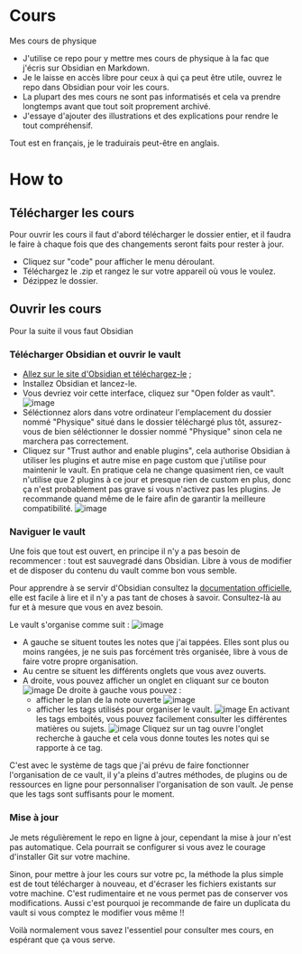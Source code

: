 # Cours
Mes cours de physique

- J'utilise ce repo pour y mettre mes cours de physique à la fac que j'écris sur Obsidian en Markdown.
- Je le laisse en accès libre pour ceux à qui ça peut être utile, ouvrez le repo dans Obsidian pour voir les cours.
- La plupart des mes cours ne sont pas informatisés et cela va prendre longtemps avant que tout soit proprement archivé.
- J'essaye d'ajouter des illustrations et des explications pour rendre le tout compréhensif.

Tout est en français, je le traduirais peut-être en anglais.

# How to

## Télécharger les cours

Pour ouvrir les cours il faut d'abord télécharger le dossier entier, et il faudra le faire à chaque fois que des changements seront faits pour rester à jour.
- Cliquez sur "code" pour afficher le menu déroulant.
- Téléchargez le .zip et rangez le sur votre appareil où vous le voulez.
- Dézippez le dossier.

## Ouvrir les cours

Pour la suite il vous faut Obsidian

### Télécharger Obsidian et ouvrir le vault

- [Allez sur le site d'Obsidian et téléchargez-le](https://obsidian.md/download) ;
- Installez Obsidian et lancez-le.
- Vous devriez voir cette interface, cliquez sur "Open folder as vault".
![image](https://github.com/user-attachments/assets/d26fbb1c-4887-4b87-ba38-397af6a6f378)
- Séléctionnez alors dans votre ordinateur l'emplacement du dossier nommé "Physique" situé dans le dossier téléchargé plus tôt, assurez-vous de bien séléctionner le dossier nommé "Physique" sinon cela ne marchera pas correctement.
- Cliquez sur "Trust author and enable plugins", cela authorise Obsidian à utiliser les plugins et autre mise en page custom que j'utilise pour maintenir le vault. En pratique cela ne change quasiment rien, ce vault n'utilise que 2 plugins à ce jour et presque rien de custom en plus, donc ça n'est probablement pas grave si vous n'activez pas les plugins. Je recommande quand même de le faire afin de garantir la meilleure compatibilité.
![image](https://github.com/user-attachments/assets/151e25d8-6381-4f84-a1a8-a565829fde93)

### Naviguer le vault

Une fois que tout est ouvert, en principe il n'y a pas besoin de recommencer : tout est sauvegradé dans Obsidian. Libre à vous de modifier et de disposer du contenu du vault comme bon vous semble.

Pour apprendre à se servir d'Obsidian consultez la [documentation officielle](https://help.obsidian.md/Home), elle est facile à lire et il n'y a pas tant de choses à savoir. Consultez-là au fur et à mesure que vous en avez besoin.

Le vault s'organise comme suit :
![image](https://github.com/user-attachments/assets/a5bfde13-be47-4a32-b61a-423a175ff3e6)

- A gauche se situent toutes les notes que j'ai tappées. Elles sont plus ou moins rangées, je ne suis pas forcément très organisée, libre à vous de faire votre propre organisation.
- Au centre se situent les différents onglets que vous avez ouverts.
- A droite, vous pouvez afficher un onglet en cliquant sur ce bouton
  ![image](https://github.com/user-attachments/assets/5c9c8cfa-e2f8-46dd-a6c3-e7e52660558a)
  De droite à gauche vous pouvez :
  - afficher le plan de la note ouverte
    ![image](https://github.com/user-attachments/assets/b9d56eb8-754e-4127-a349-3b9698c63953)
  - afficher les tags utilisés pour organiser le vault.
    ![image](https://github.com/user-attachments/assets/e113e580-de88-43c7-8337-20757a2ac2c7)
    En activant les tags emboités, vous pouvez facilement consulter les différentes matières ou sujets.
    ![image](https://github.com/user-attachments/assets/3814e63e-0296-4689-9eb6-add16b562fd9)
    Cliquez sur un tag ouvre l'onglet recherche à gauche et cela vous donne toutes les notes qui se rapporte à ce tag.

C'est avec le système de tags que j'ai prévu de faire fonctionner l'organisation de ce vault, il y'a pleins d'autres méthodes, de plugins ou de ressources en ligne pour personnaliser l'organisation de son vault. Je pense que les tags sont suffisants pour le moment.

### Mise à jour

Je mets régulièrement le repo en ligne à jour, cependant la mise à jour n'est pas automatique. Cela pourrait se configurer si vous avez le courage d'installer Git sur votre machine. 

Sinon, pour mettre à jour les cours sur votre pc, la méthode la plus simple est de tout télécharger à nouveau, et d'écraser les fichiers existants sur votre machine. C'est rudimentaire et ne vous permet pas de conserver vos modifications. Aussi c'est pourquoi je recommande de faire un duplicata du vault si vous comptez le modifier vous même !!

Voilà normalement vous savez l'essentiel pour consulter mes cours, en espérant que ça vous serve.
    



